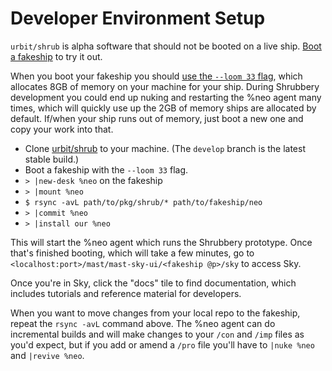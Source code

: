 # Developer Environment Setup

`urbit/shrub` is alpha software that should not be booted on a live ship. [Boot a fakeship](https://docs.urbit.org/courses/environment#creating-a-fake-ship) to try it out.

When you boot your fakeship you should [use the `--loom 33` flag](https://docs.urbit.org/manual/running/vere#--loom-size), which allocates 8GB of memory on your machine for your ship. During Shrubbery development you could end up nuking and restarting the %neo agent many times, which will quickly use up the 2GB of memory ships are allocated by default. If/when your ship runs out of memory, just boot a new one and copy your work into that.

- Clone [urbit/shrub](https://github.com/urbit/shrub) to your machine. (The `develop` branch is the latest stable build.)
- Boot a fakeship with the `--loom 33` flag.
- `> |new-desk %neo` on the fakeship
- `> |mount %neo`
- `$ rsync -avL path/to/pkg/shrub/* path/to/fakeship/neo`
- `> |commit %neo`
- `> |install our %neo`

This will start the %neo agent which runs the Shrubbery prototype. Once that's finished booting, which will take a few minutes, go to `<localhost:port>/mast/mast-sky-ui/<fakeship @p>/sky` to access Sky.

Once you're in Sky, click the "docs" tile to find documentation, which includes tutorials and reference material for developers.

When you want to move changes from your local repo to the fakeship, repeat the `rsync -avL` command above. The %neo agent can do incremental builds and will make changes to your `/con` and `/imp` files as you'd expect, but if you add or amend a `/pro` file you'll have to `|nuke %neo` and `|revive %neo`.
